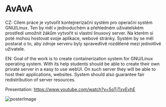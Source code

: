 # AvAvA

CZ: Cílem práce je vytvořit kontejnerizační systém pro operační systém GNU/Linux.
Ten by měl v jednoduchém a přehledném uživatelském prostředí umožnit žákům vytvořit si vlastní linuxový server.
Na kterém si poté mohou hostovat svoje aplikace, webové stránky.
Systém by se měl postarat o to, aby zdroje serveru byly spravedlivě rozdělené mezi jednotlivé uživatele.

EN: Goal of the work is to create containerization system for GNU/Linux operating system.
With its help students should be able to create their own private server in a easy to use webUI.
On such server they will be able to host their applications, websites.
System should also guarantee fair redistribution of server resources.

Presentation: https://www.youtube.com/watch?v=5oTjTxvEvhE

![posterImage](https://user-images.githubusercontent.com/68499432/166070654-fcda6e06-79d5-49d1-af24-80a320487619.png)
